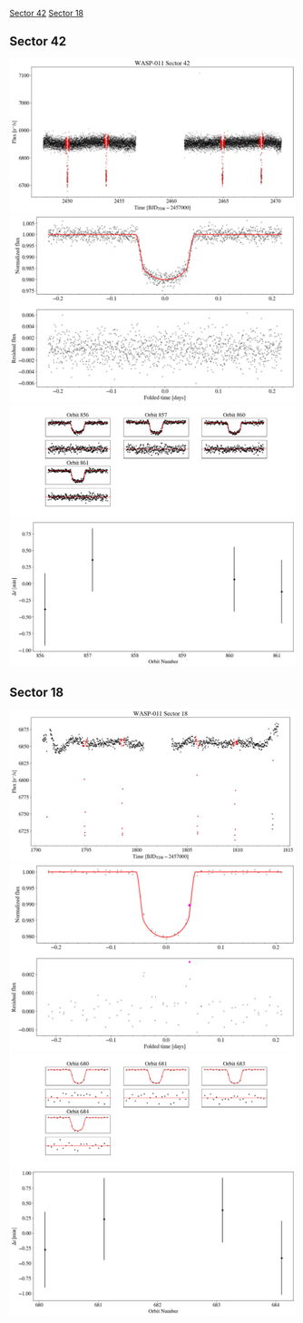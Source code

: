 [Sector 42](#sector42)
[Sector 18](#sector18)

<a name = "sector42"></a>
## Sector 42
![alt text](/tt/WASP-011_Sector_42/WASP-011_Sector_42_a_TimeSeries.png)
![alt text](/tt/WASP-011_Sector_42/WASP-011_Sector_42_b_FoldedLightCurve.png)
![alt text](/tt/WASP-011_Sector_42/WASP-011_Sector_42_b_IndividualTransitsWithFit.png)
![alt text](/tt/WASP-011_Sector_42/WASP-011_Sector_42_c_TimingResiduals.png)

<a name = "sector18"></a>
## Sector 18
![alt text](/tt/WASP-011_Sector_18/WASP-011_Sector_18_a_TimeSeries.png)
![alt text](/tt/WASP-011_Sector_18/WASP-011_Sector_18_b_FoldedLightCurve.png)
![alt text](/tt/WASP-011_Sector_18/WASP-011_Sector_18_b_IndividualTransitsWithFit.png)
![alt text](/tt/WASP-011_Sector_18/WASP-011_Sector_18_c_TimingResiduals.png)

